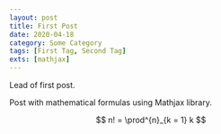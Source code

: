 ```yaml
---
layout: post
title: First Post
date: 2020-04-18
category: Some Category
tags: [First Tag, Second Tag]
exts: [mathjax]
---
```


Lead of first post.

<!-- end-of-lead -->

Post with mathematical formulas using Mathjax library.

$$ n! = \prod^{n}_{k = 1} k $$
